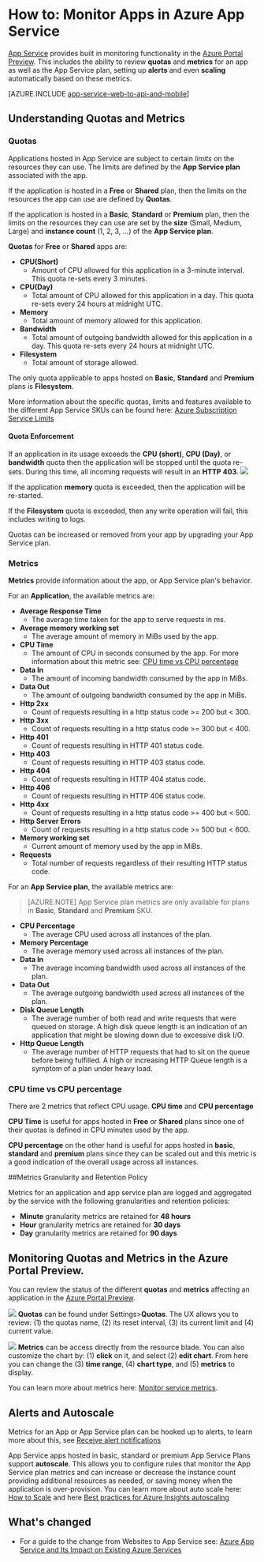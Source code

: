 <properties
	pageTitle="Monitor Apps in Azure App Service"
	description="Learn how to monitor Apps in Azure App Service by using the Azure Portal."
	services="app-service"
	documentationCenter=""
	authors="btardif"
	manager="wpickett"
	editor="mollybos"/>

<tags
	ms.service="app-service"
	ms.workload="na"
	ms.tgt_pltfrm="na"
	ms.devlang="na"
	ms.topic="article"
	ms.date="09/07/2016"
	wacn.date=""
	ms.author="byvinyal"/>

# How to: Monitor Apps in Azure App Service

[App Service](/documentation/articles/app-service-changes-existing-services/) provides 
built in monitoring functionality in the [Azure Portal Preview](https://portal.azure.cn). 
This includes the ability to review **quotas** and **metrics** for an app as 
well as the App Service plan, setting up **alerts** and even **scaling** 
automatically based on these metrics.

[AZURE.INCLUDE [app-service-web-to-api-and-mobile](../../includes/app-service-web-to-api-and-mobile.md)]

## Understanding Quotas and Metrics

### Quotas

Applications hosted in App Service are subject to certain *limits* on the 
resources they can use. The limits are defined by the **App Service plan** 
associated with the app. 

If the application is hosted in a **Free** or **Shared** plan, then the limits 
on the resources the app can use are defined by **Quotas**.

If the application is hosted in a **Basic**, **Standard** or **Premium** plan, 
then the limits on the resources they can use are set by the **size** (Small, 
Medium, Large) and **instance count** (1, 2, 3, ...) of the **App Service plan**.

**Quotas** for **Free** or **Shared** apps are:

* **CPU(Short)**
   * Amount of CPU allowed for this application in a 3-minute interval. This 
   quota re-sets every 3 minutes.
* **CPU(Day)**
   * Total amount of CPU allowed for this application in a day. This quota 
   re-sets every 24 hours at midnight UTC.
* **Memory**
   * Total amount of memory allowed for this application.
* **Bandwidth**
   * Total amount of outgoing bandwidth allowed for this application in a day. 
   This quota re-sets every 24 hours at midnight UTC.
* **Filesystem**
   * Total amount of storage allowed.
   
The only quota applicable to apps hosted on **Basic**, **Standard** and 
**Premium** plans is **Filesystem**.

More information about the specific quotas, limits and features available to 
the different App Service SKUs can be found here: 
[Azure Subscription Service Limits](/documentation/articles/azure-subscription-service-limits/#app-service-limits)

#### Quota Enforcement

If an application in its usage exceeds the **CPU (short)**, **CPU (Day)**, or 
**bandwidth** quota then the application will be stopped until the quota 
re-sets. During this time, all incoming requests will result in an **HTTP 403**.
![][http403]

If the application **memory** quota is exceeded, then the application will be 
re-started.

If the **Filesystem** quota is exceeded, then any write operation will fail, this 
includes writing to logs.

Quotas can be increased or removed from your app by upgrading your App Service plan.

### Metrics

**Metrics** provide information about the app, or App Service plan's behavior.

For an **Application**, the available metrics are:

* **Average Response Time**
   * The average time taken for the app to serve requests in ms.
* **Average memory working set**
   * The average amount of memory in MiBs used by the app.
* **CPU Time**
   * The amount of CPU in seconds consumed by the app. For more information 
   about this metric see: [CPU time vs CPU percentage](#cpu-time-vs-cpu-percentage)
* **Data In**
   * The amount of incoming bandwidth consumed by the app in MiBs.
* **Data Out**
   * The amount of outgoing bandwidth consumed by the app in MiBs.
* **Http 2xx**
   * Count of requests resulting in a http status code >= 200 but < 300. 
* **Http 3xx**
   * Count of requests resulting in a http status code >= 300 but < 400.
* **Http 401**
   * Count of requests resulting in HTTP 401 status code.
* **Http 403**
   * Count of requests resulting in HTTP 403 status code.
* **Http 404**
   * Count of requests resulting in HTTP 404 status code.
* **Http 406**
   * Count of requests resulting in HTTP 406 status code.
* **Http 4xx**
   * Count of requests resulting in a http status code >= 400 but < 500.
* **Http Server Errors**
   * Count of requests resulting in a http status code >= 500 but < 600.
* **Memory working set**
   * Current amount of memory used by the app in MiBs.
* **Requests**
   * Total number of requests regardless of their resulting HTTP status code. 

For an **App Service plan**, the available metrics are:

>[AZURE.NOTE] App Service plan metrics are only available for plans in **Basic**, **Standard** and **Premium** SKU.

* **CPU Percentage**
   * The average CPU used across all instances of the plan.
* **Memory Percentage**
   * The average memory used across all instances of the plan.
* **Data In**
   * The average incoming bandwidth used across all instances of the plan.
* **Data Out**
   * The average outgoing bandwidth used across all instances of the plan.
* **Disk Queue Length**
   * The average number of both read and write requests that were queued 
   on storage. A high disk queue length is an indication of an application 
   that might be slowing down due to excessive disk I/O.
* **Http Queue Length**
   * The average number of HTTP requests that had to sit on the queue before 
   being fulfilled. A high or increasing HTTP Queue length is a symptom of 
   a plan under heavy load.

### CPU time vs CPU percentage
<!-- To do: Fix Anchor (#CPU-time-vs.-CPU-percentage) -->

There are 2 metrics that reflect CPU usage. **CPU time** and **CPU percentage**

**CPU Time** is useful for apps hosted in **Free** or **Shared** plans since 
one of their quotas is defined in CPU minutes used by the app.

**CPU percentage** on the other hand is useful for apps hosted in 
**basic**, **standard** and **premium** plans since they can be 
scaled out and this metric is a good indication of the overall usage across 
all instances. 

##Metrics Granularity and Retention Policy

Metrics for an application and app service plan are logged and aggregated by 
the service with the following granularities and retention policies:

 * **Minute** granularity metrics are retained for **48 hours**
 * **Hour** granularity metrics are retained for **30 days**
 * **Day** granularity metrics are retained for **90 days**

## Monitoring Quotas and Metrics in the Azure Portal Preview.

You can review the status of the different **quotas** and **metrics** 
affecting an application in the [Azure Portal Preview](https://portal.azure.cn). 

![][quotas]
**Quotas** can be found under Settings>**Quotas**. The UX allows you to 
review: (1) the quotas name, (2) its reset interval, (3) its current limit 
and (4) current value.

![][metrics]
**Metrics** can be access directly from the resource blade. You can also 
customize the chart by: (1) **click** on it, and select (2) **edit chart**. 
From here you can change the (3) **time range**, (4) **chart type**, and 
(5) **metrics** to display.  

You can learn more about metrics here: [Monitor service metrics](/documentation/articles/insights-how-to-customize-monitoring/).

## Alerts and Autoscale
Metrics for an App or App Service plan can be hooked up to alerts, to learn 
more about this, see [Receive alert notifications](/documentation/articles/insights-receive-alert-notifications/)

App Service apps hosted in basic, standard or premium App Service Plans 
support **autoscale**. This allows you to configure rules that monitor the 
App Service plan metrics and can increase or decrease the instance count 
providing additional resources as needed, or saving money when the application 
is over-provision. You can learn more about auto scale here: [How to Scale](/documentation/articles/insights-how-to-scale/) and here [Best practices for Azure Insights autoscaling](/documentation/articles/insights-autoscale-best-practices/)

## What's changed
* For a guide to the change from Websites to App Service see: [Azure App Service and Its Impact on Existing Azure Services](/documentation/articles/app-service-changes-existing-services/)

[fzilla]:http://go.microsoft.com/fwlink/?LinkId=247914
[vmsizes]:/documentation/articles/cloud-services-sizes-specs/



<!-- Images. -->
[http403]: ./media/web-sites-monitor/http403.png
[quotas]: ./media/web-sites-monitor/quotas.png
[metrics]: ./media/web-sites-monitor/metrics.png